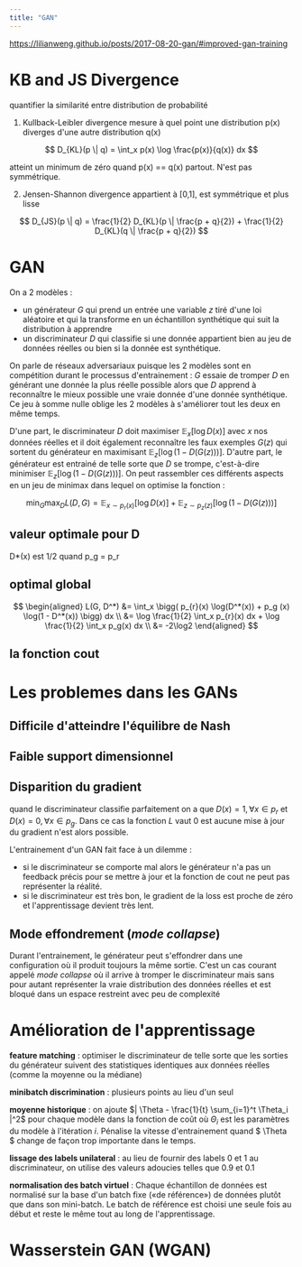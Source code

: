 ```yaml
---
title: "GAN"
---
```


https://lilianweng.github.io/posts/2017-08-20-gan/#improved-gan-training


# KB and JS Divergence

quantifier la similarité entre distribution de probabilité

1) Kullback-Leibler divergence mesure à quel point une distribution p(x) diverges d'une autre distribution q(x)

$$ D_{KL}(p \| q) = \int_x p(x) \log \frac{p(x)}{q(x)} dx $$

atteint un minimum de zéro quand p(x) == q(x)
 partout. N'est pas symmétrique.

2) Jensen-Shannon divergence appartient à [0,1], est symmétrique et plus lisse

$$ D_{JS}(p \| q) = \frac{1}{2} D_{KL}(p \| \frac{p + q}{2}) + \frac{1}{2} D_{KL}(q \| \frac{p + q}{2}) $$

# GAN

On a 2 modèles : 

- un générateur $G$ qui prend un entrée une variable $z$ tiré d'une loi aléatoire et qui la transforme en un échantillon synthétique qui suit la distribution à apprendre
- un discriminateur $D$ qui classifie si une donnée appartient bien au jeu de données réelles ou bien si la donnée est synthétique. 

On parle de réseaux adversariaux puisque les 2 modèles sont en compétition durant le processus d'entrainement : $G$ essaie de tromper $D$ en générant une donnée la plus réelle possible alors que $D$ apprend à reconnaître le mieux possible une vraie donnée d'une donnée synthétique. Ce jeu à somme nulle oblige les 2 modèles à s'améliorer tout les deux en même temps.

D'une part, le discriminateur $D$ doit maximiser $\mathbb{E}_x [\log D(x)]$ avec $x$ nos données réelles et il doit également reconnaître les faux exemples $G(z)$ qui sortent du générateur en maximisant $\mathbb{E}_{z} [\log (1 - D(G(z)))]$. D'autre part, le générateur est entrainé de telle sorte que $D$ se trompe, c'est-à-dire minimiser $\mathbb{E}_{z} [\log (1 - D(G(z)))]$. On peut rassembler ces différents aspects en un jeu de minimax dans lequel on optimise la fonction : 

$$ \min_G \max_D L(D, G) = \mathbb{E}_{x \sim p_{r}(x)} [\log D(x)] + \mathbb{E}_{z \sim p_z(z)} [\log(1 - D(G(z)))] $$


## valeur optimale pour D

D*(x) est 1/2 quand p_g = p_r

## optimal global

$$ \begin{aligned}
L(G, D^*) 
&= \int_x \bigg( p_{r}(x) \log(D^*(x)) + p_g (x) \log(1 - D^*(x)) \bigg) dx \\
&= \log \frac{1}{2} \int_x p_{r}(x) dx + \log \frac{1}{2} \int_x p_g(x) dx \\
&= -2\log2
\end{aligned} $$

## la fonction cout

# Les problemes dans les GANs

## Difficile d'atteindre l'équilibre de Nash

## Faible support dimensionnel

## Disparition du gradient

quand le discriminateur classifie parfaitement on a que $D(x) = 1, \forall x \in p_r$ et $D(x) = 0, \forall x \in p_g$. Dans ce cas la fonction $L$ vaut 0 est aucune mise à jour du gradient n'est alors possible.

L'entrainement d'un GAN fait face à un dilemme : 
- si le discriminateur se comporte mal alors le générateur n'a pas un feedback précis pour se mettre à jour et la fonction de cout ne peut pas représenter la réalité.
- si le discriminateur est très bon, le gradient de la loss est proche de zéro et l'apprentissage devient très lent.

## Mode effondrement (*mode collapse*)

Durant l'entrainement, le générateur peut s'effondrer dans une configuration où il produit toujours la même sortie. C'est un cas courant appelé *mode collapse* où il arrive à tromper le discriminateur mais sans pour autant représenter la vraie distribution des données réelles et est bloqué dans un espace restreint avec peu de complexité

# Amélioration de l'apprentissage

**feature matching** : optimiser le discriminateur de telle sorte que les sorties du générateur suivent des statistiques identiques aux données réelles (comme la moyenne ou la médiane)

**minibatch discrimination** : plusieurs points au lieu d'un seul

**moyenne historique** : on ajoute $| \Theta - \frac{1}{t} \sum_{i=1}^t \Theta_i |^2$ pour chaque modèle dans la fonction de coût où $\Theta_i$ est les paramètres du modèle à l'itération $i$. Pénalise la vitesse d'entrainement quand $ \Theta $ change de façon trop importante dans le temps.

**lissage des labels unilateral** : au lieu de fournir des labels 0 et 1 au discriminateur, on utilise des valeurs adoucies telles que 0.9 et 0.1

**normalisation des batch virtuel** : Chaque échantillon de données est normalisé sur la base d'un batch fixe («de référence») de données plutôt que dans son mini-batch. Le batch de référence est choisi une seule fois au début et reste le même tout au long de l'apprentissage.


# Wasserstein GAN (WGAN)




